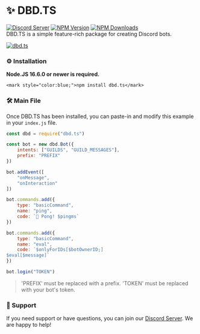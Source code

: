 # ✨ DBD.TS
[![Discord Server](https://img.shields.io/discord/773352845738115102?color=5865F2&logo=discord&logoColor=white)](https://discord.gg/HMUfMXDQsV)
[![NPM Version](https://img.shields.io/npm/v/dbd.ts.svg?maxAge=3600)](https://www.npmjs.com/package/dbd.ts)
[![NPM Downloads](https://img.shields.io/npm/dt/dbd.ts.svg?maxAge=3600)](https://www.npmjs.com/package/dbd.ts)\
DBD.TS is a simple feature-rich package for creating Discord bots.
  <br />
    <p>
    <a href="https://discord.gg/HMUfMXDQsV"><img src="https://cdn.discordapp.com/attachments/838976217561563197/869269773589049374/68747470733a2f2f63646e2e646973636f72646170702e636f6d2f6174746163686d656e74732f3830343530353333353339.png" alt="dbd.ts" /></a>
  </p>

### ⚙️ Installation

**Node.JS 16.6.0 or newer is required.**

```sh-session
<mark style="color:blue;">npm install dbd.ts</mark>
```

### 🛠️ Main File
Once DBD.TS has been installed, you can paste-in and modify this example in your `index.js` file.

```javascript
const dbd = require("dbd.ts")

const bot = new dbd.Bot({
    intents: ["GUILDS", "GUILD_MESSAGES"],
    prefix: "PREFIX"
})

bot.addEvent([
    "onMessage",
    "onInteraction"
])

bot.commands.add({
    type: "basicCommand",
    name: "ping",
    code: `🏓 Pong! $pingms`
})

bot.commands.add({
    type: "basicCommand",
    name: "eval",
    code: `$onlyForIDs[$botOwnerID;]
$eval[$message]`
})

bot.login("TOKEN")
```
> 'PREFIX' must be replaced with a prefix. 'TOKEN' must be replaced with your bot's token. 

### 🔧 Support
If you need support or have questions, you can join our [Discord Server](https://discord.gg/HMUfMXDQsV). We are happy to help!
